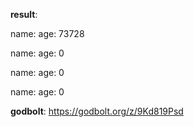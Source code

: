 **result**:
 
name: 
age: 73728

name: 
age: 0

name: 
age: 0

name: 
age: 0
 
**godbolt**: https://godbolt.org/z/9Kd819Psd
